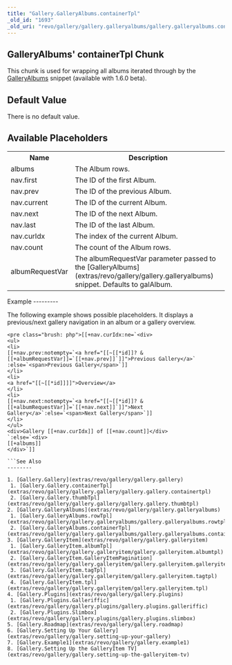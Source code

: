 ```yaml
---
title: "Gallery.GalleryAlbums.containerTpl"
_old_id: "1693"
_old_uri: "revo/gallery/gallery.galleryalbums/gallery.galleryalbums.containertpl"
---
```


GalleryAlbums' containerTpl Chunk
---------------------------------

 This chunk is used for wrapping all albums iterated through by the [GalleryAlbums](extras/revo/gallery/gallery.galleryalbums) snippet (available with 1.6.0 beta).

Default Value
-------------

 There is no default value.

Available Placeholders
----------------------

 <table><tbody><tr><th> Name </th> <th> Description </th> </tr><tr><td> albums </td> <td> The Album rows. </td> </tr><tr><td> nav.first </td> <td> The ID of the first Album. </td> </tr><tr><td> nav.prev </td> <td> The ID of the previous Album. </td> </tr><tr><td> nav.current </td> <td> The ID of the current Album. </td> </tr><tr><td> nav.next </td> <td> The ID of the next Album. </td> </tr><tr><td> nav.last </td> <td> The ID of the last Album. </td> </tr><tr><td> nav.curIdx </td> <td> The index of the current Album. </td> </tr><tr><td> nav.count </td> <td> The count of the Album rows. </td> </tr><tr><td> albumRequestVar </td> <td> The albumRequestVar parameter passed to the [GalleryAlbums](extras/revo/gallery/gallery.galleryalbums) snippet. Defaults to galAlbum. </td></tr></tbody></table> Example 
---------

 The following example shows possible placeholders. It displays a previous/next gallery navigation in an album or a gallery overview.

 ```
<pre class="brush: php">[[+nav.curIdx:ne=`<div>
<ul>
<li>
[[+nav.prev:notempty=`<a href="[[~[[*id]]? &[[+albumRequestVar]]=`[[+nav.prev]]`]]">Previous Gallery</a>`
:else=`<span>Previous Gallery</span>`]]
</li>
<li>
<a href="[[~[[*id]]]]">Overview</a>
</li>
<li>
[[+nav.next:notempty=`<a href="[[~[[*id]]? &[[+albumRequestVar]]=`[[+nav.next]]`]]">Next Gallery</a>`:else=`<span>Next Gallery</span>`]]
</li>
</ul>
<div>Gallery [[+nav.curIdx]] of [[+nav.count]]</div>
`:else=`<div>
[[+albums]]
</div>`]]

```See Also
--------

1. [Gallery.Gallery](extras/revo/gallery/gallery.gallery)
  1. [Gallery.Gallery.containerTpl](extras/revo/gallery/gallery.gallery/gallery.gallery.containertpl)
  2. [Gallery.Gallery.thumbTpl](extras/revo/gallery/gallery.gallery/gallery.gallery.thumbtpl)
2. [Gallery.GalleryAlbums](extras/revo/gallery/gallery.galleryalbums)
  1. [Gallery.GalleryAlbums.rowTpl](extras/revo/gallery/gallery.galleryalbums/gallery.galleryalbums.rowtpl)
  2. [Gallery.GalleryAlbums.containerTpl](extras/revo/gallery/gallery.galleryalbums/gallery.galleryalbums.containertpl)
3. [Gallery.GalleryItem](extras/revo/gallery/gallery.galleryitem)
  1. [Gallery.GalleryItem.albumTpl](extras/revo/gallery/gallery.galleryitem/gallery.galleryitem.albumtpl)
  2. [Gallery.GalleryItem.GalleryItemPagination](extras/revo/gallery/gallery.galleryitem/gallery.galleryitem.galleryitempagination)
  3. [Gallery.GalleryItem.tagTpl](extras/revo/gallery/gallery.galleryitem/gallery.galleryitem.tagtpl)
  4. [Gallery.GalleryItem.tpl](extras/revo/gallery/gallery.galleryitem/gallery.galleryitem.tpl)
4. [Gallery.Plugins](extras/revo/gallery/gallery.plugins)
  1. [Gallery.Plugins.Galleriffic](extras/revo/gallery/gallery.plugins/gallery.plugins.galleriffic)
  2. [Gallery.Plugins.Slimbox](extras/revo/gallery/gallery.plugins/gallery.plugins.slimbox)
5. [Gallery.Roadmap](extras/revo/gallery/gallery.roadmap)
6. [Gallery.Setting Up Your Gallery](extras/revo/gallery/gallery.setting-up-your-gallery)
7. [Gallery.Example1](extras/revo/gallery/gallery.example1)
8. [Gallery.Setting Up the GalleryItem TV](extras/revo/gallery/gallery.setting-up-the-galleryitem-tv)